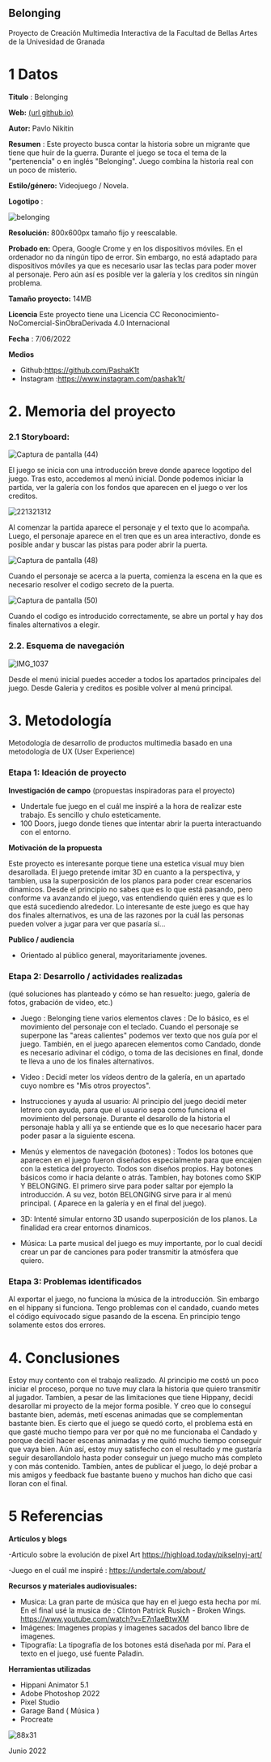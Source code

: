 ## Belonging

Proyecto de Creación Multimedia Interactiva de la  Facultad de Bellas Artes de la Univesidad de Granada



# 1 Datos 



**Titulo** : Belonging

**Web:**   [(url github.io)](https://pashak1t.github.io/Belonging.html)

**Autor:**  Pavlo Nikitin

**Resumen** : Este proyecto busca contar la historia sobre un migrante que tiene que huir de la guerra. Durante el juego se toca el tema de la "pertenencia" o en inglés "Belonging". Juego combina la historia real con un poco de misterio.

**Estilo/género:**  Videojuego / Novela.

**Logotipo** : 


![belonging](https://user-images.githubusercontent.com/106731785/172443987-63d2ed1b-2d19-49c5-8eb1-de7a1bcfa826.png)


**Resolución:** 800x600px tamaño fijo y reescalable.

**Probado en:** Opera, Google Crome y en los dispositivos móviles. En el ordenador no da ningún tipo de error. Sin embargo, no está adaptado para dispositivos móviles ya que es necesario usar las teclas para poder mover al personaje. Pero aún así es posible ver la galería y los creditos sin ningún problema.

**Tamaño proyecto:** 14MB 

**Licencia** Este proyecto tiene una Licencia CC Reconocimiento-NoComercial-SinObraDerivada 4.0 Internacional

**Fecha** : 7/06/2022

**Medios** 

- Github:https://github.com/PashaK1t
- Instagram :https://www.instagram.com/pashak1t/



# 2. Memoria del proyecto 

### 2.1 Storyboard: 

![Captura de pantalla (44)](https://user-images.githubusercontent.com/106731785/172447234-93a6f0e3-c5c7-4bab-90aa-a84b6c4e7e40.jpg)

El juego se inicia con una introducción breve donde aparece logotipo del juego. Tras esto, accedemos al menú inicial. Donde podemos iniciar la partida, ver la galería con los fondos que aparecen en el juego o ver los creditos.

![221321312](https://user-images.githubusercontent.com/106731785/172446116-eb215d7d-fcd9-4660-b443-74db554a7a2c.jpg)

Al comenzar la partida aparece el personaje y el texto que lo acompaña. Luego, el personaje aparece en el tren que es un area interactivo, donde es posible andar y buscar las pistas para poder abrir la puerta.

![Captura de pantalla (48)](https://user-images.githubusercontent.com/106731785/172445745-15aa2196-f39f-4971-b999-b85eba345c91.jpg)

Cuando el personaje se acerca a la puerta, comienza la escena en la que es necesario resolver el codigo secreto de la puerta.

![Captura de pantalla (50)](https://user-images.githubusercontent.com/106731785/172445786-860edc5f-32ff-4667-9b14-3e165dbc0ef5.jpg)

Cuando el codigo es introducido correctamente, se abre un portal y hay dos finales alternativos a elegir.

### 2.2. Esquema de navegación 


![IMG_1037](https://user-images.githubusercontent.com/106731785/172434693-c9173bf6-c83f-49f3-bdc2-5bb1288a452d.JPG)

Desde el menú inicial puedes acceder a todos los apartados principales del juego. Desde Galeria y creditos es posible volver al menú principal. 







# 3. Metodología

Metodología de desarrollo de productos multimedia basado en una metodología de UX (User Experience)



### Etapa 1: Ideación de proyecto

**Investigación de campo** (propuestas inspiradoras para el proyecto)

- Undertale fue juego en el cuál me inspiré a la hora de realizar este trabajo. Es sencillo y chulo esteticamente.
- 100 Doors, juego donde tienes que intentar abrir la puerta interactuando con el entorno. 



**Motivación de la propuesta** 

Este proyecto es interesante porque tiene una estetica visual muy bien desarollada. El juego pretende imitar 3D en cuanto a la perspectiva, y tambíen, usa la superposición de los planos para poder crear escenarios dinamicos. Desde el principio no sabes que es lo que está pasando, pero conforme va avanzando el juego, vas entendiendo quién eres y que es lo que está sucediendo alrededor. Lo interesante de este juego es que hay dos finales alternativos, es una de las razones por la cuál las personas pueden volver a jugar para ver que pasaría sí...



**Publico / audiencia**

- Orientado al público general, mayoritariamente jovenes.





### Etapa 2: Desarrollo / actividades realizadas

(qué soluciones has planteado y cómo se han resuelto: juego, galería de fotos, grabación de video, etc.)

- Juego : Belonging tiene varios elementos claves : De lo básico, es el movimiento del personaje con el teclado. Cuando el personaje se superpone las "areas calientes" podemos ver texto que nos guía por el juego. También, en el juego aparecen elementos como Candado, donde es necesario adivinar el código, o toma de las decisiones en final, donde te lleva a uno de los finales alternativos. 

- Video : Decidí meter los vídeos dentro de la galería, en un apartado cuyo nombre es "Mis otros proyectos".

- Instrucciones y ayuda al usuario: Al principio del juego decidí meter letrero con ayuda, para que el usuario sepa como funciona el movimiento del personaje. Durante el desarollo de la historia el personaje habla y allí ya se entiende que es lo que necesario hacer para poder pasar a la siguiente escena.

- Menús y elementos de navegación (botones) : Todos los botones que aparecen en el juego fueron diseñados especialmente para que encajen con la estetica del proyecto. Todos son diseños propios. Hay botones básicos como ir hacia delante o atrás. Tambíen, hay botones como SKIP Y BELONGING. El primero sirve para poder saltar por ejemplo la introducción. A su vez, botón BELONGING sirve para ir al menú principal. ( Aparece en la galería y en el final del juego).

- 3D: Intenté simular entorno 3D usando superposición de los planos. La finalidad era crear entornos dinamicos.

- Música: La parte musical del juego es muy importante, por lo cual decidí crear un par de canciones para poder transmitir la atmósfera que quiero.



### Etapa 3: Problemas identificados

Al exportar el juego, no funciona la música de la introducción. Sin embargo en el hippany si funciona. Tengo problemas con el candado, cuando metes el código equivocado sigue pasando de la escena. En principio tengo solamente estos dos errores.



# 4. Conclusiones 
Estoy muy contento con el trabajo realizado. Al principio me costó un poco iniciar el proceso, porque no tuve muy clara la historia que quiero transmitir al jugador. 
Tambíen, a pesar de las limitaciones que tiene Hippany, decidí desarollar mi proyecto de la mejor forma posible. Y creo que lo conseguí bastante bien, además, metí escenas animadas que se complementan bastante bien. Es cierto que el juego se quedó corto, el problema está en que gasté mucho tiempo para ver por qué no me funcionaba el Candado y porque decidí hacer escenas animadas y me quitó mucho tiempo conseguir que vaya bien. Aún así, estoy muy satisfecho con el resultado y me gustaría seguir desarollandolo hasta poder conseguir un juego mucho más completo y con más contenido. Tambíen, antes de publicar el juego, lo dejé probar a mis amigos y feedback fue bastante bueno y muchos han dicho que casi lloran con el final.









# 5 Referencias 

**Artículos y blogs** 

-Articulo sobre la evolución de pixel Art https://highload.today/pikselnyj-art/

-Juego en el cuál me inspiré : https://undertale.com/about/


**Recursos y materiales audiovisuales:**

* Musica: La gran parte de música que hay en el juego esta hecha por mí. En el final usé la musica de : Clinton Patrick Rusich - Broken Wings. https://www.youtube.com/watch?v=E7n1aeBtwXM 
* Imágenes: Imagenes propias y imagenes sacados del banco libre de imagenes.
* Tipografía: La tipografía de los botones está diseñada por mí. Para el texto en el juego, usé fuente Paladin.

**Herramientas utilizadas**

- Hippani Animator 5.1
- Adobe Photoshop 2022
- Pixel Studio
- Garage Band ( Música )
- Procreate


![88x31](https://user-images.githubusercontent.com/106731785/172371966-8b13d67d-abdb-442e-9d80-4c85de11e5f8.png)

Junio 2022
